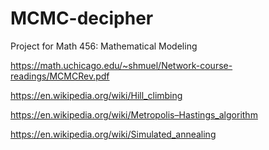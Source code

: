 # MCMC-decipher

Project for Math 456: Mathematical Modeling

https://math.uchicago.edu/~shmuel/Network-course-readings/MCMCRev.pdf

https://en.wikipedia.org/wiki/Hill_climbing

https://en.wikipedia.org/wiki/Metropolis–Hastings_algorithm

https://en.wikipedia.org/wiki/Simulated_annealing